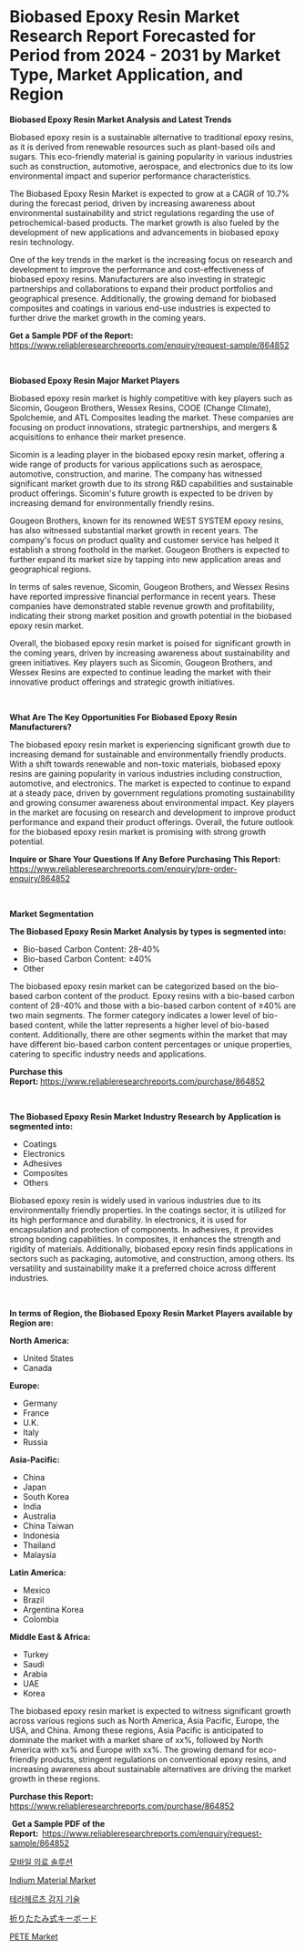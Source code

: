 <p><h1>Biobased Epoxy Resin Market Research Report Forecasted for Period from 2024 -  2031 by Market Type, Market Application, and Region</h1></p><p><strong>Biobased Epoxy Resin Market Analysis and Latest Trends</strong></p>
<p><p>Biobased epoxy resin is a sustainable alternative to traditional epoxy resins, as it is derived from renewable resources such as plant-based oils and sugars. This eco-friendly material is gaining popularity in various industries such as construction, automotive, aerospace, and electronics due to its low environmental impact and superior performance characteristics.</p><p>The Biobased Epoxy Resin Market is expected to grow at a CAGR of 10.7% during the forecast period, driven by increasing awareness about environmental sustainability and strict regulations regarding the use of petrochemical-based products. The market growth is also fueled by the development of new applications and advancements in biobased epoxy resin technology.</p><p>One of the key trends in the market is the increasing focus on research and development to improve the performance and cost-effectiveness of biobased epoxy resins. Manufacturers are also investing in strategic partnerships and collaborations to expand their product portfolios and geographical presence. Additionally, the growing demand for biobased composites and coatings in various end-use industries is expected to further drive the market growth in the coming years.</p></p>
<p><strong>Get a Sample PDF of the Report:&nbsp;</strong> <a href="https://www.reliableresearchreports.com/enquiry/request-sample/864852">https://www.reliableresearchreports.com/enquiry/request-sample/864852</a></p>
<p>&nbsp;</p>
<p><strong>Biobased Epoxy Resin Major Market Players</strong></p>
<p><p>Biobased epoxy resin market is highly competitive with key players such as Sicomin, Gougeon Brothers, Wessex Resins, COOE (Change Climate), Spolchemie, and ATL Composites leading the market. These companies are focusing on product innovations, strategic partnerships, and mergers & acquisitions to enhance their market presence.</p><p>Sicomin is a leading player in the biobased epoxy resin market, offering a wide range of products for various applications such as aerospace, automotive, construction, and marine. The company has witnessed significant market growth due to its strong R&D capabilities and sustainable product offerings. Sicomin's future growth is expected to be driven by increasing demand for environmentally friendly resins.</p><p>Gougeon Brothers, known for its renowned WEST SYSTEM epoxy resins, has also witnessed substantial market growth in recent years. The company's focus on product quality and customer service has helped it establish a strong foothold in the market. Gougeon Brothers is expected to further expand its market size by tapping into new application areas and geographical regions.</p><p>In terms of sales revenue, Sicomin, Gougeon Brothers, and Wessex Resins have reported impressive financial performance in recent years. These companies have demonstrated stable revenue growth and profitability, indicating their strong market position and growth potential in the biobased epoxy resin market.</p><p>Overall, the biobased epoxy resin market is poised for significant growth in the coming years, driven by increasing awareness about sustainability and green initiatives. Key players such as Sicomin, Gougeon Brothers, and Wessex Resins are expected to continue leading the market with their innovative product offerings and strategic growth initiatives.</p></p>
<p>&nbsp;</p>
<p><strong>What Are The Key Opportunities For Biobased Epoxy Resin Manufacturers?</strong></p>
<p><p>The biobased epoxy resin market is experiencing significant growth due to increasing demand for sustainable and environmentally friendly products. With a shift towards renewable and non-toxic materials, biobased epoxy resins are gaining popularity in various industries including construction, automotive, and electronics. The market is expected to continue to expand at a steady pace, driven by government regulations promoting sustainability and growing consumer awareness about environmental impact. Key players in the market are focusing on research and development to improve product performance and expand their product offerings. Overall, the future outlook for the biobased epoxy resin market is promising with strong growth potential.</p></p>
<p><strong>Inquire or Share Your Questions If Any Before Purchasing This Report:</strong> <a href="https://www.reliableresearchreports.com/enquiry/pre-order-enquiry/864852">https://www.reliableresearchreports.com/enquiry/pre-order-enquiry/864852</a></p>
<p>&nbsp;</p>
<p><strong>Market Segmentation</strong></p>
<p><strong>The Biobased Epoxy Resin Market Analysis by types is segmented into:</strong></p>
<p><ul><li>Bio-based Carbon Content: 28-40%</li><li>Bio-based Carbon Content: ≥40%</li><li>Other</li></ul></p>
<p><p>The biobased epoxy resin market can be categorized based on the bio-based carbon content of the product. Epoxy resins with a bio-based carbon content of 28-40% and those with a bio-based carbon content of ≥40% are two main segments. The former category indicates a lower level of bio-based content, while the latter represents a higher level of bio-based content. Additionally, there are other segments within the market that may have different bio-based carbon content percentages or unique properties, catering to specific industry needs and applications.</p></p>
<p><strong>Purchase this Report:&nbsp;</strong><a href="https://www.reliableresearchreports.com/purchase/864852">https://www.reliableresearchreports.com/purchase/864852</a></p>
<p>&nbsp;</p>
<p><strong>The Biobased Epoxy Resin Market Industry Research by Application is segmented into:</strong></p>
<p><ul><li>Coatings</li><li>Electronics</li><li>Adhesives</li><li>Composites</li><li>Others</li></ul></p>
<p><p>Biobased epoxy resin is widely used in various industries due to its environmentally friendly properties. In the coatings sector, it is utilized for its high performance and durability. In electronics, it is used for encapsulation and protection of components. In adhesives, it provides strong bonding capabilities. In composites, it enhances the strength and rigidity of materials. Additionally, biobased epoxy resin finds applications in sectors such as packaging, automotive, and construction, among others. Its versatility and sustainability make it a preferred choice across different industries.</p></p>
<p>&nbsp;</p>
<p><strong>In terms of Region, the Biobased Epoxy Resin Market Players available by Region are:</strong></p>
<p>
    <p> <strong> North America: </strong>
        <ul>
            <li>United States</li>
            <li>Canada</li>
        </ul>
        </p> 
    <p> <strong> Europe: </strong>
        <ul>
            <li>Germany</li>
            <li>France</li>
            <li>U.K.</li>
            <li>Italy</li>
            <li>Russia</li>
        </ul>
        </p> 
    <p> <strong> Asia-Pacific: </strong>
        <ul>
            <li>China</li>
            <li>Japan</li>
            <li>South Korea</li>
            <li>India</li>
            <li>Australia</li>
            <li>China Taiwan</li>
            <li>Indonesia</li>
            <li>Thailand</li>
            <li>Malaysia</li>
        </ul>
        </p> 
    <p> <strong> Latin America: </strong>
        <ul>
            <li>Mexico</li>
            <li>Brazil</li>
            <li>Argentina Korea</li>
            <li>Colombia</li>
        </ul>
        </p> 
    <p> <strong> Middle East & Africa: </strong>
        <ul>
            <li>Turkey</li>
            <li>Saudi</li>
            <li>Arabia</li>
            <li>UAE</li>
            <li>Korea</li>
        </ul>
    </p>
    </p>
<p><p>The biobased epoxy resin market is expected to witness significant growth across various regions such as North America, Asia Pacific, Europe, the USA, and China. Among these regions, Asia Pacific is anticipated to dominate the market with a market share of xx%, followed by North America with xx% and Europe with xx%. The growing demand for eco-friendly products, stringent regulations on conventional epoxy resins, and increasing awareness about sustainable alternatives are driving the market growth in these regions.</p></p>
<p><strong>Purchase this Report: </strong><a href="https://www.reliableresearchreports.com/purchase/864852">https://www.reliableresearchreports.com/purchase/864852</a></p>
<p>&nbsp;<strong>Get a Sample PDF of the Report:&nbsp;&nbsp;</strong><a href="https://www.reliableresearchreports.com/enquiry/request-sample/864852">https://www.reliableresearchreports.com/enquiry/request-sample/864852</a></p>
<p><strong></strong></p>
<p><p><a href="https://medium.com/@kelvinfeenrey98677/%EB%AA%A8%EB%B0%94%EC%9D%BC-%EC%9D%98%EB%A3%8C-%EC%86%94%EB%A3%A8%EC%85%98-%EC%8B%9C%EC%9E%A5-%ED%86%B5%EC%B0%B0-%EC%8B%9C%EC%9E%A5-%EB%8F%99%ED%96%A5-%EC%84%B1%EC%9E%A5-2024%EB%85%84%EB%B6%80%ED%84%B0-2031%EB%85%84%EA%B9%8C%EC%A7%80-%EC%98%88%EC%B8%A1%EB%90%9C-%EA%B2%83-b1d7b1d549de">모바일 의료 솔루션</a></p><p><a href="https://github.com/nicoletavirag/Market-Research-Report-List-2/blob/main/indium-material-market.md">Indium Material Market</a></p><p><a href="https://medium.com/@lioneljeyrde454564576/%ED%85%8C%EB%9D%BC%ED%97%A4%EB%A5%B4%EC%B8%A0-%EA%B0%90%EC%A7%80-%EA%B8%B0%EC%88%A0-%EC%8B%9C%EC%9E%A5-%ED%86%B5%EC%B0%B0-%EC%8B%9C%EC%9E%A5-%EB%8F%99%ED%96%A5-%EC%84%B1%EC%9E%A5-2024%EB%85%84%EB%B6%80%ED%84%B0-2031%EB%85%84%EA%B9%8C%EC%A7%80-%EC%98%88%EC%B8%A1%EB%90%9C-%EA%B2%83-5107f83c0672">테라헤르츠 감지 기술</a></p><p><a href="https://medium.com/@aurelianghideanu2022/%E6%8A%98%E3%82%8A%E3%81%9F%E3%81%9F%E3%81%BF%E3%82%AD%E3%83%BC%E3%83%9C%E3%83%BC%E3%83%89%E5%B8%82%E5%A0%B4%E3%83%AC%E3%83%9D%E3%83%BC%E3%83%88%E3%81%AF-%E3%81%93%E3%81%AE%E5%B8%82%E5%A0%B4%E3%81%AE%E6%9C%80%E6%96%B0%E3%81%AE%E3%83%88%E3%83%AC%E3%83%B3%E3%83%89%E3%81%A8%E6%88%90%E9%95%B7%E3%81%AE%E6%A9%9F%E4%BC%9A%E3%82%92%E6%98%8E%E3%82%89%E3%81%8B%E3%81%AB%E3%81%97%E3%81%BE%E3%81%99-2bf42ef35179">折りたたみ式キーボード</a></p><p><a href="https://github.com/redneck06/Market-Research-Report-List-2/blob/main/pete-market.md">PETE Market</a></p></p>